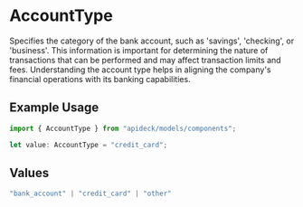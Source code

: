 # AccountType

Specifies the category of the bank account, such as 'savings', 'checking', or 'business'. This information is important for determining the nature of transactions that can be performed and may affect transaction limits and fees. Understanding the account type helps in aligning the company's financial operations with its banking capabilities.

## Example Usage

```typescript
import { AccountType } from "apideck/models/components";

let value: AccountType = "credit_card";
```

## Values

```typescript
"bank_account" | "credit_card" | "other"
```